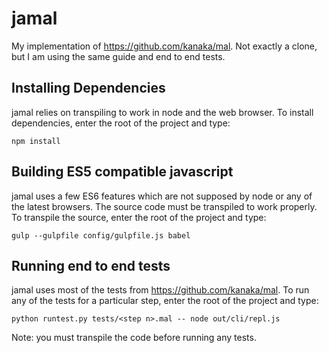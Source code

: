 # jamal

My implementation of https://github.com/kanaka/mal.  Not exactly a clone, but I am using the same guide and end to end tests.

## Installing Dependencies

jamal relies on transpiling to work in node and the web browser. To install dependencies, enter the root of the project and type:

```
npm install
```

## Building ES5 compatible javascript

jamal uses a few ES6 features which are not supposed by node or any of the latest browsers.  The source code must be transpiled to work properly. To transpile the source, enter the root of the project and type:

```
gulp --gulpfile config/gulpfile.js babel
```

## Running end to end tests

jamal uses most of the tests from https://github.com/kanaka/mal. To run any of the tests for a particular step, enter the root of the project and type:

```
python runtest.py tests/<step n>.mal -- node out/cli/repl.js
```
Note: you must transpile the code before running any tests.

